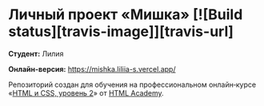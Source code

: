 # Личный проект «Мишка» [![Build status][travis-image]][travis-url]

**Студент:** Лилия

**Онлайн-версия:** https://mishka.liliia-s.vercel.app/

Репозиторий создан для обучения на профессиональном онлайн‑курсе «[HTML и CSS, уровень 2](https://htmlacademy.ru/intensive/adaptive)» от [HTML Academy](https://htmlacademy.ru).
